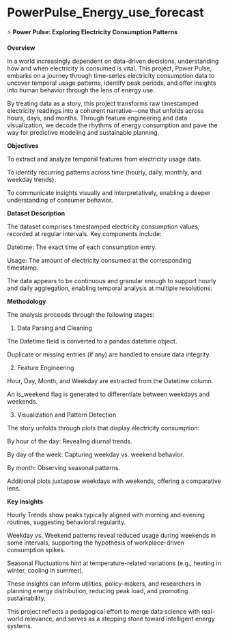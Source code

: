 # PowerPulse_Energy_use_forecast

⚡ **Power Pulse: Exploring Electricity Consumption Patterns**

**Overview**

In a world increasingly dependent on data-driven decisions, understanding how and when electricity is consumed is vital. This project, Power Pulse, embarks on a journey through time-series electricity consumption data to uncover temporal usage patterns, identify peak periods, and offer insights into human behavior through the lens of energy use.

By treating data as a story, this project transforms raw timestamped electricity readings into a coherent narrative—one that unfolds across hours, days, and months. Through feature engineering and data visualization, we decode the rhythms of energy consumption and pave the way for predictive modeling and sustainable planning.

**Objectives**

To extract and analyze temporal features from electricity usage data.

To identify recurring patterns across time (hourly, daily, monthly, and weekday trends).

To communicate insights visually and interpretatively, enabling a deeper understanding of consumer behavior.

**Dataset Description**

The dataset comprises timestamped electricity consumption values, recorded at regular intervals. Key components include:

Datetime: The exact time of each consumption entry.

Usage: The amount of electricity consumed at the corresponding timestamp.

The data appears to be continuous and granular enough to support hourly and daily aggregation, enabling temporal analysis at multiple resolutions.

**Methodology**

The analysis proceeds through the following stages:

1. Data Parsing and Cleaning
   
The Datetime field is converted to a pandas datetime object.

Duplicate or missing entries (if any) are handled to ensure data integrity.

2. Feature Engineering

Hour, Day, Month, and Weekday are extracted from the Datetime column.

An is_weekend flag is generated to differentiate between weekdays and weekends.

3. Visualization and Pattern Detection

The story unfolds through plots that display electricity consumption:

By hour of the day: Revealing diurnal trends.

By day of the week: Capturing weekday vs. weekend behavior.

By month: Observing seasonal patterns.

Additional plots juxtapose weekdays with weekends, offering a comparative lens.

**Key Insights**

Hourly Trends show peaks typically aligned with morning and evening routines, suggesting behavioral regularity.

Weekday vs. Weekend patterns reveal reduced usage during weekends in some intervals, supporting the hypothesis of workplace-driven consumption spikes.

Seasonal Fluctuations hint at temperature-related variations (e.g., heating in winter, cooling in summer).

These insights can inform utilities, policy-makers, and researchers in planning energy distribution, reducing peak load, and promoting sustainability.

This project reflects a pedagogical effort to merge data science with real-world relevance, and serves as a stepping stone toward intelligent energy systems.
